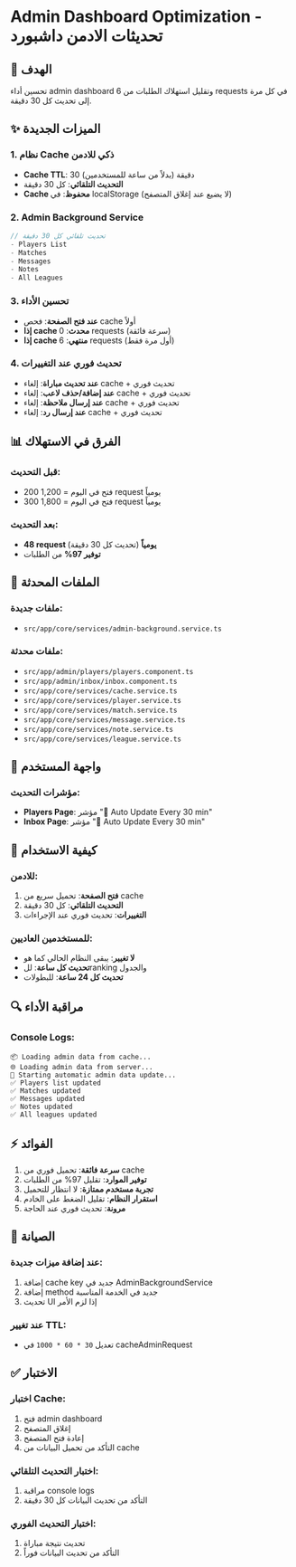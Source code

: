 # Admin Dashboard Optimization - تحديثات الادمن داشبورد

## 🎯 الهدف
تحسين أداء admin dashboard وتقليل استهلاك الطلبات من 6 requests في كل مرة إلى تحديث كل 30 دقيقة.

## ✨ الميزات الجديدة

### 1. **نظام Cache ذكي للادمن**
- **Cache TTL**: 30 دقيقة (بدلاً من ساعة للمستخدمين)
- **التحديث التلقائي**: كل 30 دقيقة
- **Cache محفوظ**: في localStorage (لا يضيع عند إغلاق المتصفح)

### 2. **Admin Background Service**
```typescript
// تحديث تلقائي كل 30 دقيقة
- Players List
- Matches
- Messages  
- Notes
- All Leagues
```

### 3. **تحسين الأداء**
- **عند فتح الصفحة**: فحص cache أولاً
- **إذا cache محدث**: 0 requests (سرعة فائقة)
- **إذا cache منتهي**: 6 requests (أول مرة فقط)

### 4. **تحديث فوري عند التغييرات**
- **عند تحديث مباراة**: إلغاء cache + تحديث فوري
- **عند إضافة/حذف لاعب**: إلغاء cache + تحديث فوري
- **عند إرسال ملاحظة**: إلغاء cache + تحديث فوري
- **عند إرسال رد**: إلغاء cache + تحديث فوري

## 📊 الفرق في الاستهلاك

### **قبل التحديث:**
- 200 فتح في اليوم = 1,200 request يومياً
- 300 فتح في اليوم = 1,800 request يومياً

### **بعد التحديث:**
- **48 request يومياً** (تحديث كل 30 دقيقة)
- **توفير 97%** من الطلبات

## 🔧 الملفات المحدثة

### **ملفات جديدة:**
- `src/app/core/services/admin-background.service.ts`

### **ملفات محدثة:**
- `src/app/admin/players/players.component.ts`
- `src/app/admin/inbox/inbox.component.ts`
- `src/app/core/services/cache.service.ts`
- `src/app/core/services/player.service.ts`
- `src/app/core/services/match.service.ts`
- `src/app/core/services/message.service.ts`
- `src/app/core/services/note.service.ts`
- `src/app/core/services/league.service.ts`

## 🎨 واجهة المستخدم

### **مؤشرات التحديث:**
- **Players Page**: مؤشر "🔄 Auto Update Every 30 min"
- **Inbox Page**: مؤشر "🔄 Auto Update Every 30 min"

## 🚀 كيفية الاستخدام

### **للادمن:**
1. **فتح الصفحة**: تحميل سريع من cache
2. **التحديث التلقائي**: كل 30 دقيقة
3. **التغييرات**: تحديث فوري عند الإجراءات

### **للمستخدمين العاديين:**
- **لا تغيير**: يبقى النظام الحالي كما هو
- **تحديث كل ساعة**: للranking والجدول
- **تحديث كل 24 ساعة**: للبطولات

## 🔍 مراقبة الأداء

### **Console Logs:**
```
📦 Loading admin data from cache...
🌐 Loading admin data from server...
🔄 Starting automatic admin data update...
✅ Players list updated
✅ Matches updated
✅ Messages updated
✅ Notes updated
✅ All leagues updated
```

## ⚡ الفوائد

1. **سرعة فائقة**: تحميل فوري من cache
2. **توفير الموارد**: تقليل 97% من الطلبات
3. **تجربة مستخدم ممتازة**: لا انتظار للتحميل
4. **استقرار النظام**: تقليل الضغط على الخادم
5. **مرونة**: تحديث فوري عند الحاجة

## 🔧 الصيانة

### **عند إضافة ميزات جديدة:**
1. إضافة cache key جديد في AdminBackgroundService
2. إضافة method جديد في الخدمة المناسبة
3. تحديث UI إذا لزم الأمر

### **عند تغيير TTL:**
- تعديل `30 * 60 * 1000` في cacheAdminRequest

## ✅ الاختبار

### **اختبار Cache:**
1. فتح admin dashboard
2. إغلاق المتصفح
3. إعادة فتح المتصفح
4. التأكد من تحميل البيانات من cache

### **اختبار التحديث التلقائي:**
1. مراقبة console logs
2. التأكد من تحديث البيانات كل 30 دقيقة

### **اختبار التحديث الفوري:**
1. تحديث نتيجة مباراة
2. التأكد من تحديث البيانات فوراً 